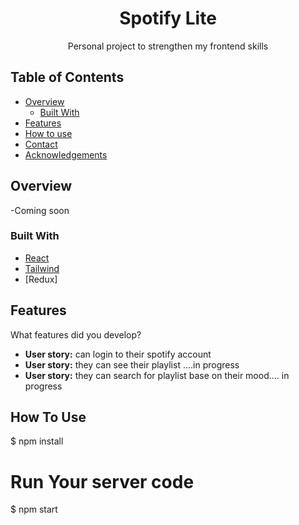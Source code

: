 <!-- Please update value in the {}  -->

<h1 align="center">Spotify Lite</h1>

<div align="center">
   <p>Personal project to strengthen my frontend skills</p>
</div>


<!-- TABLE OF CONTENTS -->

## Table of Contents

- [Overview](#overview)
  - [Built With](#built-with)
- [Features](#features)
- [How to use](#how-to-use)
- [Contact](#contact)
- [Acknowledgements](#acknowledgements)

<!-- OVERVIEW -->

## Overview

-Coming soon


### Built With

<!-- This section should list any major frameworks that you built your project using. Here are a few examples.-->

- [React](https://reactjs.org/)
- [Tailwind](https://tailwindcss.com/)
- [Redux]

## Features

<!-- List the features of your application or follow the template. Don't share the figma file here :) -->

What features did you develop?

- **User story:** can login to their spotify account
- **User story:** they can see their playlist ....in progress
- **User story:** they can search for playlist base on their mood.... in progress


## How To Use

$ npm install

# Run Your server code
$ npm start
```

